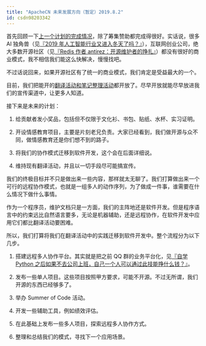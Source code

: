 ```yaml
---
title: "ApacheCN 未来发展方向（暂定）2019.8.2"
id: csdn98203342
---
```


首先回顾一下[上一个计划的完成情况](https://blog.csdn.net/wizardforcel/article/details/89525811)，除了筹集赞助都完成得很好。实话说，很多 AI 独角兽（见[『2019 年人工智能行业又进入冬天了吗？』](https://www.zhihu.com/question/308512268/answer/573546877)），互联网创业公司，绝大多数开源社区（见[『Redis 作者 antirez：开源维护者的挣扎』](https://www.oschina.net/news/106799/the-struggles-of-an-open-source-maintainer)）都没有很好的商业模式，我不相信我们能这么快解决，慢慢找吧。

不过话说回来，如果开源社区有了统一的商业模式，我们肯定是受益最大的一个。

目前，我们把能开的[翻译活动和笔记整理活动](https://home.apachecn.org/docs/#_2)都开放了。尽早开放就能尽早放进我们的宣传渠道中，让更多人知道。

接下来是未来的计划：

1.  给贡献者发小奖品，包括但不仅限于文化衫、书包、贴纸、水杯、实习证明。

2.  开设情感教育项目，主要是片刻老兄负责。大家已经看到，我们做开源与众不同，做情感教育还是你们想不到的路子。

3.  将我们的协作模式迁移到软件开发，这个会在后面详细说。

4.  维持现有翻译活动，并且以一切手段尽可能搞宣传。

我们的终极目标并不只是做出来一些内容，那样就太无聊了。我们打算做出来一个可行的远程协作模式，也就是一组多人的动作序列，为了做成一件事，谁需要在什么情况下做什么事情。

作为一个程序员，维护文档只是一方面，我们的主阵地还是软件开发。但是程序语言中的约束远比自然语言要多，无论是机器辅助，还是远程协作，在软件开发中应用它们都比翻译活动要困难。

所以，我们打算将我们在翻译活动中的实践迁移到软件开发中。整个流程分为以下几步。

1.  搭建远程多人协作平台。其实就是把之前 QQ 群的业务平台化，见[『自学 Python 之后如果不去公司上班，自己一个人可以通过此技能挣什么钱？』](https://www.zhihu.com/question/270720694/answer/449769461)。

2.  发布一些单人项目。这些项目按照甲方要求，可能不开源。不过无所谓，我们开源的东西已经够多了。

3.  举办 Summer of Code 活动。

4.  开发一些辅助工具，例如绩效评估。

5.  在此基础上发布一些多人项目，探索远程多人协作方式。

6.  整理和总结我们的模式，寻找下一个应用场景。